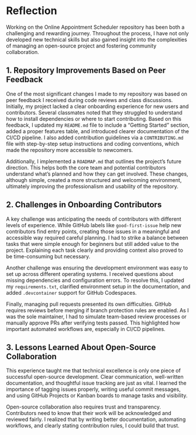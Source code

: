 # Reflection

Working on the Online Appointment Scheduler repository has been both a challenging and rewarding journey. Throughout the process, I have not only developed new technical skills but also gained insight into the complexities of managing an open-source project and fostering community collaboration.

## 1. Repository Improvements Based on Peer Feedback

One of the most significant changes I made to my repository was based on peer feedback I received during code reviews and class discussions. Initially, my project lacked a clear onboarding experience for new users and contributors. Several classmates noted that they struggled to understand how to install dependencies or where to start contributing. Based on this feedback, I updated my `README.md` file to include a “Getting Started” section, added a proper features table, and introduced clearer documentation of the CI/CD pipeline. I also added contribution guidelines via a `CONTRIBUTING.md` file with step-by-step setup instructions and coding conventions, which made the repository more accessible to newcomers.

Additionally, I implemented a `ROADMAP.md` that outlines the project’s future direction. This helps both the core team and potential contributors understand what’s planned and how they can get involved. These changes, although simple, created a more structured and welcoming environment, ultimately improving the professionalism and usability of the repository.

## 2. Challenges in Onboarding Contributors

A key challenge was anticipating the needs of contributors with different levels of experience. While GitHub labels like `good-first-issue` help new contributors find entry points, creating those issues in a meaningful and accessible way required careful planning. I had to strike a balance between tasks that were simple enough for beginners but still added value to the project. Explaining each task clearly and providing context also proved to be time-consuming but necessary.

Another challenge was ensuring the development environment was easy to set up across different operating systems. I received questions about missing dependencies and configuration errors. To resolve this, I updated my `requirements.txt`, clarified environment setup in the documentation, and added `.devcontainer` support for GitHub Codespaces.

Finally, managing pull requests presented its own difficulties. GitHub requires reviews before merging if branch protection rules are enabled. As I was the sole maintainer, I had to simulate team-based review processes or manually approve PRs after verifying tests passed. This highlighted how important automated workflows are, especially in CI/CD pipelines.

## 3. Lessons Learned About Open-Source Collaboration

This experience taught me that technical excellence is only one piece of successful open-source development. Clear communication, well-written documentation, and thoughtful issue tracking are just as vital. I learned the importance of tagging issues properly, writing useful commit messages, and using GitHub Projects or Kanban boards to manage tasks and visibility.

Open-source collaboration also requires trust and transparency. Contributors need to know that their work will be acknowledged and reviewed fairly. I realized that by writing better documentation, automating workflows, and clearly stating contribution rules, I could build that trust.
